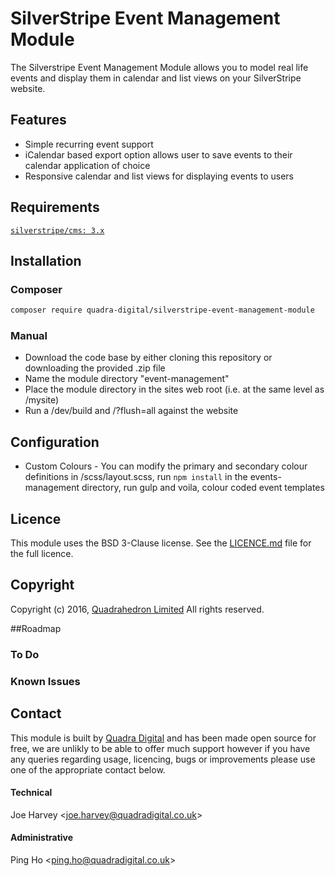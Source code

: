 # SilverStripe Event Management Module

The Silverstripe Event Management Module allows you to model real life events and display them in calendar and list views on your SilverStripe website.

## Features
* Simple recurring event support
* iCalendar based export option allows user to save events to their calendar application of choice
* Responsive calendar and list views for displaying events to users

## Requirements
[`silverstripe/cms: 3.x`](https://github.com/silverstripe/silverstripe-cms/tree/3)

## Installation
### Composer
```bash
composer require quadra-digital/silverstripe-event-management-module
```
### Manual
* Download the code base by either cloning this repository or downloading the provided .zip file
* Name the module directory "event-management"
* Place the module directory in the sites web root (i.e. at the same level as /mysite)
* Run a /dev/build and /?flush=all against the website

## Configuration
* Custom Colours - You can modify the primary and secondary colour definitions in /scss/layout.scss, run `npm install` in the events-management directory, run gulp and voila, colour coded event templates

## Licence
This module uses the BSD 3-Clause license. See the [LICENCE.md](/LICENCE.md) file for the full licence.

## Copyright
Copyright (c) 2016, [Quadrahedron Limited](https://www.quadradigital.co.uk)
All rights reserved.

##Roadmap
### To Do

### Known Issues

## Contact
This module is built by [Quadra Digital](https://www.quadradigital.co.uk) and has been made open source for free, we are unlikly to be able to offer much support however if you have any queries regarding usage, licencing, bugs or improvements please use one of the appropriate contact below.
#### Technical
Joe Harvey <[joe.harvey@quadradigital.co.uk](mailto:joe.harvey@quadradigital.co.uk)>
#### Administrative
Ping Ho <[ping.ho@quadradigital.co.uk](mailto:ping.ho@quadradigital.co.uk)>
